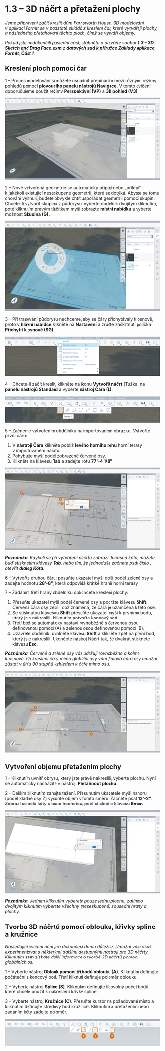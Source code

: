 # 1.3 – 3D náčrt a přetažení plochy

_Jsme připraveni začít kreslit dům Farnsworth House. 3D modelování v aplikaci FormIt se v podstatě skládá z kreslení čar, které vytvářejí plochy, a následného přetahování těchto ploch, čímž se vytváří objemy._

‌_Pokud jste nedokončili poslední část, stáhněte a otevřete soubor_ _**1.3 – 3D Sketch and Drag Face.axm**_ _z_ _**datových sad k příručce Základy aplikace FormIt, Část 1**._

## **Kreslení ploch pomocí čar**

1 – Proces modelování si můžete usnadnit přepínáním mezi různými režimy pohledů pomocí **plovoucího panelu nástrojů Navigace**. V tomto cvičení doporučujeme použít režimy **Perspektivní \(VP\)** a **3D pohled \(V3\).**

![](../../.gitbook/assets/0%20%284%29.png)

2 – Nově vytvořená geometrie se automaticky připojí nebo „přilepí“ k jakékoli existující neseskupené geometrii, které se dotýká. Abyste se tomu chování vyhnuli, budete obvykle chtít uspořádat geometrii pomocí skupin. Chcete-li vytvořit skupinu z půdorysu, vyberte obdélník dvojitým kliknutím, poté kliknutím pravým tlačítkem myši zobrazte **místní nabídku** a vyberte možnost **Skupina \(G\).**

![](../../.gitbook/assets/1%20%282%29.png)

3 – Při trasování půdorysu nechceme, aby se čáry přichytávaly k osnově, proto v **hlavní nabídce** klikněte na **Nastavení** a zrušte zaškrtnutí políčka **Přichytit k osnově \(SG\).**

![](../../.gitbook/assets/2%20%2812%29.png)

4 – Chcete-li začít kreslit, klikněte na ikonu **Vytvořit náčrt** \(Tužka\) na **panelu nástrojů Standard** a vyberte **nástroj Čára \(L\)**.

![](../../.gitbook/assets/3%20%2817%29.png)

5 – Začneme vytvořením obdélníku na importovaném obrázku. Vytvořte první čáru:

1. V **nástroji Čára** klikněte poblíž **levého horního rohu** horní terasy v importovaném náčrtu.
2. Pohybujte myší podél zobrazené červené osy.
3. Klikněte na klávesu **Tab** a zadejte kótu **77'-4 1\8"**

![](../../.gitbook/assets/4%20%2816%29.png)

_**Poznámka:** Kdykoli se při vytváření náčrtu zobrazí dočasná kóta, můžete buď stisknutím klávesy_ _**Tab**, nebo tím, že jednoduše začnete psát číslo_ _, otevřít_ _**dialog Kóta**._

6 – Vytvořte druhou čáru: posuňte ukazatel myši dolů podél zelené osy a zadejte hodnotu **28’-8"**, která odpovídá krátké hraně horní terasy.

7 – Zadáním třetí hrany obdélníku dokončete kreslení plochy:

1. Přesuňte ukazatel myši podél červené osy a podržte klávesu **Shift**. Červená čára osy zesílí, což znamená, že čára je uzamčena k této ose.
2. Se stisknutou klávesou **Shift** přesuňte ukazatel myši k prvnímu bodu, který jste nakreslili. Kliknutím potvrďte koncový bod.
3. Třetí bod se automaticky nastaví rovnoběžně s červenou osou definovanou pomocí \(A\) a zelenou osou definovanou pomocí \(B\).
4. Uzavřete obdélník: uvolněte klávesu **Shift** a klikněte zpět na první bod, který jste nakreslili. Ukončete nástroj Náčrt tak, že dvakrát stisknete klávesu **Esc**.

_**Poznámka:**_ _Červené a zelené osy vás udržují rovnoběžné a kolmé k osnově. Při kreslení čáry mimo globální osy vám fialová čára osy umožní zůstat v úhlu 90 stupňů vzhledem k čáře mimo osu._

![](../../.gitbook/assets/5%20%282%29.png)

## **Vytvoření objemu přetažením plochy**

1 – Kliknutím uvnitř obrysu, který jste právě nakreslili, vyberte plochu. Nyní se automaticky nacházíte v nástroji **Přetáhnout plochu**.

2 – Dalším kliknutím zahajte tažení. Přesunutím ukazatele myši nahoru \(podél kladné osy Z\) vysuňte objem v tomto směru. Začněte psát **12'-2"**. Zobrazí se pole kóty s touto hodnotou, poté stiskněte klávesu **Enter**.

![](../../.gitbook/assets/6%20%283%29.png)

_**Poznámka:**_ _Jedním_ _kliknutím_ _vyberete pouze jednu plochu, zatímco_ _dvojitým kliknutím_ _vyberete všechny \(neseskupené\) sousední hrany a plochy._

## **Tvorba 3D náčrtů pomocí oblouku, křivky spline a kružnice**

_Následující cvičení není pro dokončení domu důležité. Umožní vám však experimentovat s některými dalšími dostupnými nástroji pro 3D náčrty. Kliknutím_ _**sem**_ _získáte další informace o tvorbě 3D náčrtů pomocí globálních os._

1 – Vyberte nástroj **Oblouk pomocí tří bodů oblouku \(A\)**. Kliknutím definujte počáteční a koncový bod. Třetí kliknutí definuje poloměr oblouku.

2 – Vyberte nástroj **Spline \(S\)**. Kliknutím definujte libovolný počet bodů, které chcete použit k nakreslení křivky spline.

3 – Vyberte nástroj **Kružnice \(C\)**. Přesuňte kurzor na požadované místo a kliknutím definujte středový bod kružnice. Kliknutím a přetažením nebo zadáním kóty zadejte poloměr.

![](../../.gitbook/assets/7%20%287%29.png)

